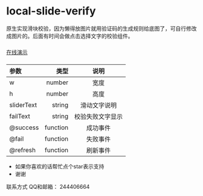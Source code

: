 # local-slide-verify
原生实现滑块校验，因为懒得放图片就用验证码的生成规则给底图了，可自行修改成图片的。后面有时间会做点击选择文字的校验组件。

###
[在线演示](https://flywor.github.io/local-slide-verify/dist/index.html " 在线演示")

###
| 参数 | 类型 | 说明 |
| :-----| ----: | :----: |
| w | number | 宽度 |
| h | number | 高度 |
| sliderText | string | 滑动文字说明 |
| failText | string | 校验失败文字显示 |
| @success | function | 成功事件 |
| @fail | function | 失败事件 |
| @refresh | function | 刷新事件 |

* 如果你喜欢的话帮忙点个star表示支持
* 谢谢

联系方式
QQ和邮箱： 244406664
